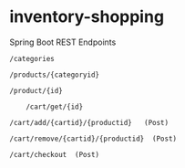 # inventory-shopping

Spring Boot REST Endpoints 
	
 
 
 	/categories
  
	/products/{categoryid}
  
	/product/{id}

        /cart/get/{id} 
  
	/cart/add/{cartid}/{productid}   (Post)
  
	/cart/remove/{cartid}/{productid}  (Post)

	/cart/checkout  (Post)

  


